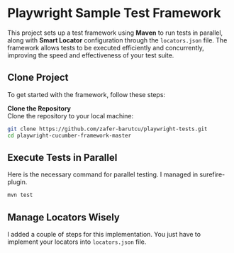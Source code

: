 # Playwright Sample Test Framework

This project sets up a test framework using **Maven** to run tests in parallel, along with **Smart Locator** configuration through the `locators.json` file. The framework allows tests to be executed efficiently and concurrently, improving the speed and effectiveness of your test suite.


## Clone Project

To get started with the framework, follow these steps:

**Clone the Repository**  
   Clone the repository to your local machine:

   ```bash
   git clone https://github.com/zafer-barutcu/playwright-tests.git
   cd playwright-cucumber-framework-master
   ```

## Execute Tests in Parallel

Here is the necessary command for parallel testing. I managed in surefire-plugin.


   ```bash
  mvn test
   ```
## Manage Locators Wisely

I added a couple of steps for this implementation. You just have to implement your locators into `locators.json` file.



